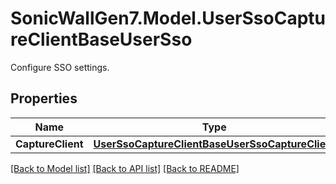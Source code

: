 # SonicWallGen7.Model.UserSsoCaptureClientBaseUserSso
Configure SSO settings.

## Properties

Name | Type | Description | Notes
------------ | ------------- | ------------- | -------------
**CaptureClient** | [**UserSsoCaptureClientBaseUserSsoCaptureClient**](UserSsoCaptureClientBaseUserSsoCaptureClient.md) |  | [optional] 

[[Back to Model list]](../README.md#documentation-for-models) [[Back to API list]](../README.md#documentation-for-api-endpoints) [[Back to README]](../README.md)

